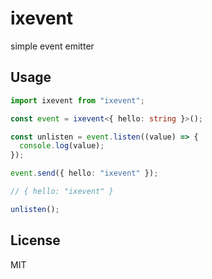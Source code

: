# ixevent

simple event emitter

## Usage

```ts
import ixevent from "ixevent";

const event = ixevent<{ hello: string }>();

const unlisten = event.listen((value) => {
  console.log(value);
});

event.send({ hello: "ixevent" });

// { hello: "ixevent" }

unlisten();
```

## License

MIT
